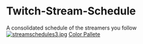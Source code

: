 # Twitch-Stream-Schedule
A consolidated schedule of the streamers you follow
[![streamschedules3.jpg](https://i.postimg.cc/q0y5L1nm/streamschedules3.jpg)](https://postimg.cc/q0y5L1nm)
[Color Pallete](https://lospec.com/palette-list/soapy-10)
